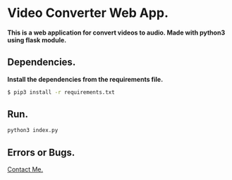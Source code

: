 # Video Converter Web  App.

__This is a web application for convert videos to audio. Made with python3 using flask module.__


## Dependencies.

__Install the dependencies from the requirements file.__

```bash
$ pip3 install -r requirements.txt
```

## Run.

```bash
python3 index.py
```


## Errors or Bugs.
<a href="mailto:eduarygp@gmail.com">Contact Me.</a>